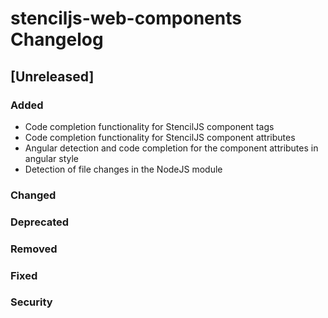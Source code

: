 <!-- Keep a Changelog guide -> https://keepachangelog.com -->

# stenciljs-web-components Changelog

## [Unreleased]
### Added
- Code completion functionality for StencilJS component tags
- Code completion functionality for StencilJS component attributes
- Angular detection and code completion for the component attributes in angular style
- Detection of file changes in the NodeJS module
### Changed

### Deprecated

### Removed

### Fixed

### Security

